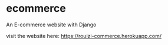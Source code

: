 # ecommerce
An E-commerce website with Django

visit the website here: https://rouizi-commerce.herokuapp.com/
